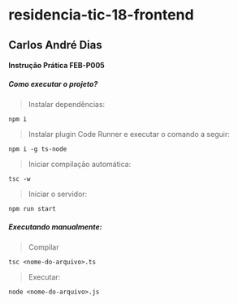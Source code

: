 # residencia-tic-18-frontend

## Carlos André Dias

#### Instrução Prática FEB-P005

##### Como executar o projeto?

> Instalar dependências:
```
npm i
```

> Instalar plugin Code Runner e executar o comando a seguir:
```
npm i -g ts-node
```

> Iniciar compilação automática:
```
tsc -w
```	

> Iniciar o servidor:
```
npm run start
```

##### Executando manualmente:
> Compilar
```
tsc <nome-do-arquivo>.ts
```
> Executar:
```
node <nome-do-arquivo>.js
```
